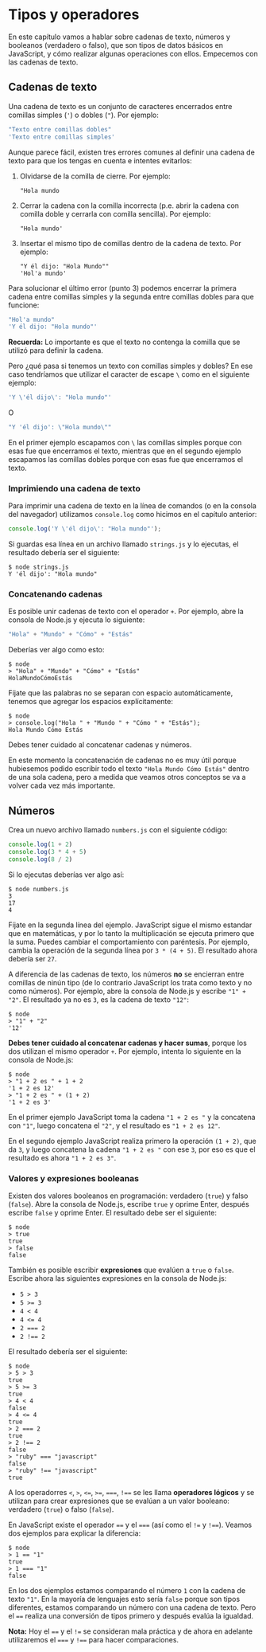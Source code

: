 # Tipos y operadores

En este capítulo vamos a hablar sobre cadenas de texto, números y booleanos \(verdadero o falso\), que son tipos de datos básicos en JavaScript, y cómo realizar algunas operaciones con ellos. Empecemos con las cadenas de texto.

## Cadenas de texto

Una cadena de texto es un conjunto de caracteres encerrados entre comillas simples \(`'`\) o dobles \(`"`\). Por ejemplo:

```javascript
"Texto entre comillas dobles"
'Texto entre comillas simples'
```

Aunque parece fácil, existen tres errores comunes al definir una cadena de texto para que los tengas en cuenta e intentes evitarlos:

1. Olvidarse de la comilla de cierre. Por ejemplo:

   ```text
   "Hola mundo
   ```

2. Cerrar la cadena con la comilla incorrecta \(p.e. abrir la cadena con comilla doble y cerrarla con comilla sencilla\). Por ejemplo:

   ```text
   "Hola mundo'
   ```

3. Insertar el mismo tipo de comillas dentro de la cadena de texto. Por ejemplo:

   ```text
   "Y él dijo: "Hola Mundo""
   'Hol'a mundo'
   ```

Para solucionar el último error \(punto 3\) podemos encerrar la primera cadena entre comillas simples y la segunda entre comillas dobles para que funcione:

```javascript
"Hol'a mundo"
'Y él dijo: "Hola mundo"'
```

**Recuerda:** Lo importante es que el texto no contenga la comilla que se utilizó para definir la cadena.

Pero ¿qué pasa si tenemos un texto con comillas simples y dobles? En ese caso tendríamos que utilizar el caracter de escape `\` como en el siguiente ejemplo:

```javascript
'Y \'él dijo\': "Hola mundo"'
```

O

```javascript
"Y 'él dijo': \"Hola mundo\""
```

En el primer ejemplo escapamos con `\` las comillas simples porque con esas fue que encerramos el texto, mientras que en el segundo ejemplo escapamos las comillas dobles porque con esas fue que encerramos el texto.

### Imprimiendo una cadena de texto

Para imprimir una cadena de texto en la línea de comandos \(o en la consola del navegador\) utilizamos `console.log` como hicimos en el capítulo anterior:

```javascript
console.log('Y \'él dijo\': "Hola mundo"');
```

Si guardas esa línea en un archivo llamado `strings.js` y lo ejecutas, el resultado debería ser el siguiente:

```text
$ node strings.js
Y 'él dijo': "Hola mundo"
```

### Concatenando cadenas

Es posible unir cadenas de texto con el operador `+`. Por ejemplo, abre la consola de Node.js y ejecuta lo siguiente:

```javascript
"Hola" + "Mundo" + "Cómo" + "Estás"
```

Deberías ver algo como esto:

```text
$ node
> "Hola" + "Mundo" + "Cómo" + "Estás"
HolaMundoCómoEstás
```

Fíjate que las palabras no se separan con espacio automáticamente, tenemos que agregar los espacios explícitamente:

```text
$ node
> console.log("Hola " + "Mundo " + "Cómo " + "Estás");
Hola Mundo Cómo Estás
```

Debes tener cuidado al concatenar cadenas y números.

En este momento la concatenación de cadenas no es muy útil porque hubiesemos podido escribir todo el texto `"Hola Mundo Cómo Estás"` dentro de una sola cadena, pero a medida que veamos otros conceptos se va a volver cada vez más importante.

## Números

Crea un nuevo archivo llamado `numbers.js` con el siguiente código:

```javascript
console.log(1 + 2)
console.log(3 * 4 + 5)
console.log(8 / 2)
```

Si lo ejecutas deberías ver algo así:

```text
$ node numbers.js
3
17
4
```

Fíjate en la segunda línea del ejemplo. JavaScript sigue el mismo estandar que en matemáticas, y por lo tanto la multiplicación se ejecuta primero que la suma. Puedes cambiar el comportamiento con paréntesis. Por ejemplo, cambia la operación de la segunda línea por `3 * (4 + 5)`. El resultado ahora debería ser `27`.

A diferencia de las cadenas de texto, los números **no** se encierran entre comillas de ninún tipo \(de lo contrario JavaScript los trata como texto y no como números\). Por ejemplo, abre la consola de Node.js y escribe `"1" + "2"`. El resultado ya no es `3`, es la cadena de texto `"12"`:

```text
$ node
> "1" + "2"
'12'
```

**Debes tener cuidado al concatenar cadenas y hacer sumas**, porque los dos utilizan el mismo operador `+`. Por ejemplo, intenta lo siguiente en la consola de Node.js:

```text
$ node
> "1 + 2 es " + 1 + 2
'1 + 2 es 12'
> "1 + 2 es " + (1 + 2)
'1 + 2 es 3'
```

En el primer ejemplo JavaScript toma la cadena `"1 + 2 es "` y la concatena con `"1"`, luego concatena el `"2"`, y el resultado es `"1 + 2 es 12"`.

En el segundo ejemplo JavaScript realiza primero la operación `(1 + 2)`, que da `3`, y luego concatena la cadena `"1 + 2 es "` con ese `3`, por eso es que el resultado es ahora `"1 + 2 es 3"`.

### Valores y expresiones booleanas

Existen dos valores booleanos en programación: verdadero \(`true`\) y falso \(`false`\). Abre la consola de Node.js, escribe `true` y oprime Enter, después escribe `false` y oprime Enter. El resultado debe ser el siguiente:

```text
$ node
> true
true
> false
false
```

También es posible escribir **expresiones** que evalúen a `true` o `false`. Escribe ahora las siguientes expresiones en la consola de Node.js:

* `5 > 3`
* `5 >= 3`
* `4 < 4`
* `4 <= 4`
* `2 === 2`
* `2 !== 2`

El resultado debería ser el siguiente:

```text
$ node
> 5 > 3
true
> 5 >= 3
true
> 4 < 4
false
> 4 <= 4
true
> 2 === 2
true
> 2 !== 2
false
> "ruby" === "javascript"
false
> "ruby" !== "javascript"
true
```

A los operadorres `<`, `>`, `<=`, `>=`, `===`, `!==` se les llama **operadores lógicos** y se utilizan para crear expresiones que se evalúan a un valor booleano: verdadero \(`true`\) o falso \(`false`\).

En JavaScript existe el operador `==` y el `===` \(así como el `!=` y `!==`\). Veamos dos ejemplos para explicar la diferencia:

```text
$ node
> 1 == "1"
true
> 1 === "1"
false
```

En los dos ejemplos estamos comparando el número `1` con la cadena de texto `"1"`. En la mayoría de lenguajes esto sería `false` porque son tipos diferentes, estamos comparando un número con una cadena de texto. Pero el `==` realiza una conversión de tipos primero y después evalúa la igualdad.

**Nota:** Hoy el `==` y el `!=` se consideran mala práctica y de ahora en adelante utilizaremos el `===` y `!==` para hacer comparaciones.

